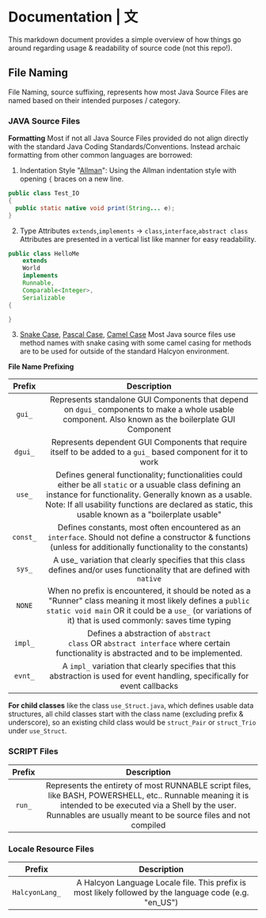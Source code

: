 # Documentation | 文

This markdown document provides a simple overview of how things go around regarding usage & readability of source code (not this repo!).

## File Naming

File Naming, source suffixing, represents how most Java Source Files are named based on their intended purposes / category.

### JAVA Source Files

**Formatting**
Most if not all Java Source Files provided do not align directly with the standard Java Coding Standards/Conventions. Instead archaic formatting from other common languages are borrowed:

1. Indentation Style "[Allman](https://en.wikipedia.org/wiki/Indentation_style#Allman_style)":
   Using the Allman indentation style with opening `{` braces on a new line.

```java
public class Test_IO
{
  public static native void print(String... e);
}
```

2. Type Attributes `extends`,`implements` -> `class`,`interface`,`abstract class`
   Attributes are presented in a vertical list like manner for easy readability.<br>

```java
public class HelloMe
    extends
    World
    implements
    Runnable,
    Comparable<Integer>,
    Serializable
{

}
```

3. [Snake Case](https://en.wikipedia.org/wiki/Snake_case), [Pascal Case](https://wiki.c2.com/?PascalCase), [Camel Case](https://en.wikipedia.org/wiki/Camel_case)
   Most Java source files use method names with snake casing with some camel casing for methods are to be used for outside of the standard Halcyon environment.

**File Name Prefixing**

| <strong>Prefix</strong> |                                                                                                                            <strong>Description</strong>                                                                                                                             |
| :---------------------: | :---------------------------------------------------------------------------------------------------------------------------------------------------------------------------------------------------------------------------------------------------------------------------------: |
|   <code>gui\_</code>    |                                                          Represents standalone GUI Components that depend on <code>dgui\_</code> components to make a whole usable component. Also known as the boilerplate GUI Component                                                           |
|   <code>dgui\_</code>   |                                                                             Represents dependent GUI Components that require itself to be added to a <code>gui\_</code> based component for it to work                                                                              |
|   <code>use\_</code>    | Defines general functionality; functionalities could either be all <code>static</code> or a usuable class defining an instance for functionality. Generally known as a usable. Note: If all usability functions are declared as static, this usable known as a "boilerplate usable" |
|  <code>const\_</code>   |                                                    Defines constants, most often encountered as an <code>interface</code>. Should not define a constructor & functions (unless for additionally functionality to the constants)                                                     |
|   <code>sys\_</code>    |                                                                 A </code>use\_</code> variation that clearly specifies that this class defines and/or uses functionality that are defined with <code>native</code>                                                                  |
|    <code>NONE</code>    |                   When no prefix is encountered, it should be noted as a "Runner" class meaning it most likely defines a <code>public static void main</code> OR it could be a <code>use\_</code> (or variations of it) that is used commonly: saves time typing                    |
|   <code>impl\_</code>   |                                                              Defines a abstraction of <code>abstract class</code> OR <code>abstract interface</code> where certain functionality is abstracted and to be implemented.                                                               |
|   <code>evnt\_</code>   |                                                                      A <code>impl\_</code> variation that clearly specifies that this abstraction is used for event handling, specifically for event callbacks                                                                      |

**For child classes** like the class `use_Struct.java`, which defines usable data structures, all child classes start with the class name (excluding prefix & underscore), so an existing child class would be `struct_Pair` or `struct_Trio` under `use_Struct`.

### SCRIPT Files

| <strong>Prefix</strong> |                                                                                                <strong>Description</strong>                                                                                                 |
| :---------------------: | :-------------------------------------------------------------------------------------------------------------------------------------------------------------------------------------------------------------------------: |
|   <code>run\_</code>    | Represents the entirety of most RUNNABLE script files, like BASH, POWERSHELL, etc.. Runnable meaning it is intended to be executed via a Shell by the user. Runnables are usually meant to be source files and not compiled |

### Locale Resource Files

|  <strong>Prefix</strong>   |                                      <strong>Description</strong>                                       |
| :------------------------: | :-----------------------------------------------------------------------------------------------------: |
| <code>HalcyonLang\_</code> | A Halcyon Language Locale file. This prefix is most likely followed by the language code (e.g. "en_US") |
